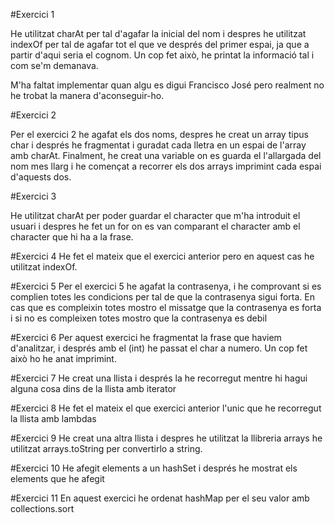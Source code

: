#Exercici 1

He utilitzat charAt per tal d'agafar la inicial del nom i despres he utilitzat indexOf per tal de agafar tot el que ve després del primer espai, ja que a partir d'aqui seria el cognom. Un cop fet això, he printat la informació tal i com se'm demanava.

M'ha faltat implementar quan algu es digui Francisco José pero realment no he trobat la manera d'aconseguir-ho.

#Exercici 2

Per el exercici 2 he agafat els dos noms, despres he creat un array tipus char i després he fragmentat i guradat cada lletra en un espai de l'array amb charAt. Finalment, he creat una variable on es guarda el l'allargada  del nom mes llarg i he començat a recorrer els dos arrays imprimint cada espai d'aquests dos.

#Exercici 3

He utilitzat charAt per poder guardar el character que m'ha introduit el usuari i despres he fet un for on es van comparant el character amb el character que hi ha a la frase.

#Exercici 4
He fet el mateix que el exercici anterior pero en aquest cas he utilitzat indexOf.

#Exercici 5
Per el exercici 5 he agafat la contrasenya, i he comprovant si es complien totes les condicions per tal de que la contrasenya sigui forta. En cas que es compleixin totes mostro el missatge que la contrasenya es forta i si no es compleixen totes mostro que la contrasenya es debil

#Exercici 6
Per aquest exercici he fragmentat la frase que haviem d'analitzar, i després amb el (int) he passat el char a numero. Un cop fet això ho he anat imprimint.

#Exercici 7
He creat una llista i després la he recorregut mentre hi hagui alguna cosa dins de la llista amb iterator

#Exercici 8
He fet el mateix el que exercici anterior l'unic que he recorregut la llista amb lambdas

#Exercici 9
He creat una altra llista i despres he utilitzat la llibreria arrays he utilitzat arrays.toString per convertirlo a string.

#Exercici 10
He afegit elements a un hashSet i després he mostrat els elements que he afegit

#Exercici 11
En aquest exercici he ordenat hashMap per el seu valor amb collections.sort
